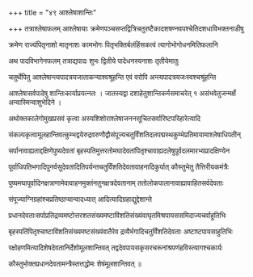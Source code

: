 +++
title = "४९ आश्लेषाशान्तिः"

+++
तत्राश्लेषाफलम् आश्लेषायाः क्रमेणपञ्चसप्तद्वित्रिचतुरष्टैकादशषण्नवपश्चेतिदशधाविभक्तनाडीषु

क्रमेण राज्यंपितृनाशो मातृनाशः कामभोगः पितृभक्तिर्बलंहिंसकत्वं त्यागोभोगोधनमितिफलानि

अथ पादविभागेनफलम् तत्राद्यपादः शुभः द्वितीये पादेधनस्यनाशः तृतीयेमातुः

चतुर्थेपितु आश्लेषान्त्यपादत्रयजाताकन्याश्वश्रूहन्ति एवं वरोपि अन्त्यपादत्रयजःस्वश्चश्रूंहन्ति

आश्लेषासर्वपादेषु शान्तिःकार्याप्रयत्नतः । जातस्यद्वा दशाहेतुशान्तिकर्मसमाचरेत् १ असंभवेतुजन्मर्क्षे अन्वास्मिन्वाशुभेदिने ।

अथोक्तकालेगोमुखप्रसवं कृत्वा अस्यशिशोराश्लेषाजननसूचितसर्वारिष्टपरिहारेत्यादि

संकल्पकृत्वामूलहान्तिवत्कुम्भद्वयेरुद्रवरुणौद्वौसंपूज्यचतुर्विंशतिदलपद्मस्थकुम्भेप्रतिमायामाश्लेषाधिपतीन्‌

सर्पानावाह्यताद्दक्षिणेपुष्यदेवतां बृहस्पतिमुत्तरतोमघादेवतांपितृश्चावाह्यदलेषुपूर्वदलमारभ्यप्रादक्षिण्येन

पूर्वाधिपतिभगादिपुनर्वसुदेवतादितिपर्यन्तचतुर्विंशतिदेवतावाहनादिकुर्यात् कौस्तुभेतु तैत्तिरीयकमंत्रैः

पुष्यमघापूर्वादिनक्षत्राणामेवावाहनमुक्तंनतुनक्षत्रदेवतानाम् ततोलोकपालानावाह्यावाहितसर्वदेवताः

संपूज्याग्निग्रहांश्चप्रतिष्ठाप्यान्वादध्यात् आदित्यादिग्रहाद्युद्देशान्ते

प्रधानदेवताःसर्पाप्रतिद्रव्यमष्टोत्तरशतसंख्यमष्टाविंशतिसंख्यंवाघृतमिश्रपायससमिदाज्यचर्वाहूतिभिः

बृहस्पतिंपितृश्चाष्टाविंशतिसंख्यमष्टसंख्यंवातैरेव द्रव्यैर्भगादिचतुर्विंशतिदेवताः अष्टाष्टपायसाहुतिभिः

रक्षोहणमित्यादिशेषदेवतानिर्देशोमूलशान्तिवत् तद्वदेवपायसकृसरचरूनांश्रपणंहविस्त्यागश्चकार्यः

कौस्तुभोक्तप्रधानदेवतामन्त्रैस्तत्तद्धोमः शेषंमूलशान्तिवत् ॥
